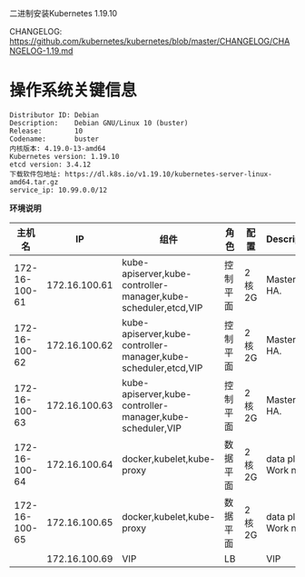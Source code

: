 二进制安装Kubernetes 1.19.10

CHANGELOG: https://github.com/kubernetes/kubernetes/blob/master/CHANGELOG/CHANGELOG-1.19.md
# 操作系统关键信息
```
Distributor ID: Debian
Description:    Debian GNU/Linux 10 (buster)
Release:        10
Codename:       buster
内核版本: 4.19.0-13-amd64
Kubernetes version: 1.19.10
etcd version: 3.4.12
下载软件包地址: https://dl.k8s.io/v1.19.10/kubernetes-server-linux-amd64.tar.gz
service_ip: 10.99.0.0/12
```
__环境说明__

| 主机名             | IP    | 组件 | 角色      | 配置   | Description                                                                              |
| ---------------- | ----------- | ----------- | ------------ | ------- | ---------------------------------------------------------------------------------------- |
| 172-16-100-61             | 172.16.100.61   | kube-apiserver,kube-controller-manager,kube-scheduler,etcd,VIP    |    控制平面         |    2核2G     | Master and HA.                                            | 控制平面
| 172-16-100-62             | 172.16.100.62  | kube-apiserver,kube-controller-manager,kube-scheduler,etcd,VIP    |      控制平面        | 2核2G | Master and HA.                                                                    |
| 172-16-100-63          | 172.16.100.63  | kube-apiserver,kube-controller-manager,kube-scheduler,VIP    | 控制平面            | 2核2G | Master and HA.                                                   |
| 172-16-100-64           | 172.16.100.64   | docker,kubelet,kube-proxy    | 数据平面 |   2核2G     | data plan Work node                                   |
| 172-16-100-65    | 172.16.100.65  | docker,kubelet,kube-proxy    | 数据平面         | 2核2G | data plan Work node  
|     | 172.16.100.69  | VIP    | LB         |  | VIP                                                       |